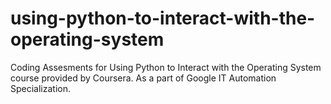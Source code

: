 # using-python-to-interact-with-the-operating-system
Coding Assesments for Using Python to Interact with the Operating System course provided by Coursera. As a part of Google IT Automation Specialization.

